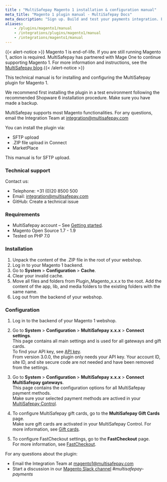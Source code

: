 ```yaml
---
title : "MultiSafepay Magento 1 installation & configuration manual"
meta_title: "Magento 1 plugin manual - MultiSafepay Docs"
meta_description: "Sign up. Build and test your payments integration. Explore our products and services. Use our API Reference, SDKs, and wrappers. Get support."
aliases: 
    - /plugins/magento1/manual
    - /integrations/plugins/magento1/manual
    - /integrations/magento1/manual
---
```


{{< alert-notice >}} Magento 1 is end-of-life. If you are still running Magento 1, action is required. MultiSafepay has partnered with Mage One to continue supporting Magento 1. For more information and instructions, see the [MultiSafepay blog](https://bit.ly/2YX2LGL).{{< /alert-notice >}}

This technical manual is for installing and configuring the MultiSafepay plugin for Magento 1.

We recommend first installing the plugin in a test environment following the recommended Shopware 6 installation procedure. Make sure you have made a backup.

MultiSafepay supports most Magento functionalities. For any questions, email the Integration Team at <integration@multisafepay.com>

You can install the plugin via:

* SFTP upload
* .ZIP file upload in Connect
* MarketPlace

This manual is for SFTP upload.

### Technical support
Contact us:

- Telephone: +31 (0)20 8500 500
- Email: <integration@multisafepay.com>
- GitHub: Create a technical issue

### Requirements
- MultiSafepay account – See [Getting started](/guides/getting-started/).
- Magento Open Source 1.7 - 1.9
- Tested on PHP 7.0

### Installation
 1. Unpack the content of the .ZIP file in the root of your webshop.
 2. Log in to your Magento 1 backend.
 3. Go to **System** > **Configuration** > **Cache**. 
 4. Clear your invalid cache.
 5. Move all files and folders from Plugin_Magento_x.x.x to the root. Add the content of the app, lib, and media folders to the existing folders with the same name.
 6. Log out from the backend of your webshop.

### Configuration
1. Log in to the backend of your Magento 1 webshop.
2. Go to **System** > **Configuration** > **MultiSafepay x.x.x** > **Connect settings**.  
    This page contains all main settings and is used for all gateways and gift cards.  
    To find your API key, see [API key](https://docs.multisafepay.com/tools/multisafepay-control/get-your-api-key).  
    From version 3.0.0, the plugin only needs your API key. Your account ID, site ID, and site secure code are not needed and have been removed from the settings.

3. Go to **System** > **Configuration** > **MultiSafepay x.x.x** > **Connect MultiSafepay gateways**.  
    This page contains the configuration options for all MultiSafepay payment methods.    
    Make sure your selected payment methods are actived in your [MultiSafepay Control](https://merchant.multisafepay.com).

4. To configure MultiSafepay gift cards, go to the **MultiSafepay Gift Cards** page.  
    Make sure gift cards are activated in your MultiSafepay Control. For more information, see [Gift cards](/payment-methods/prepaid-cards/gift-cards).

5. To configure FastCheckout settings, go to the **FastCheckout** page.    
    For more information, see [FastCheckout](/payment-methods/fastcheckout).

For any questions about the plugin:

- Email the Integration Team at <magento1@multisafepay.com> 
- Start a discussion in our [Magento Slack channel](https://magentocommeng.slack.com) _#multisafepay-payments_
